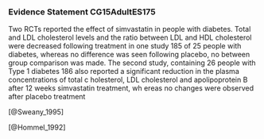 ### Evidence Statement CG15AdultES175
Two RCTs reported the effect of simvastatin in people with diabetes. Total and LDL cholesterol levels and the ratio between LDL and HDL cholesterol were decreased following treatment in one study 185 of 25 people with diabetes, whereas no difference was seen following placebo, no between group comparison was made. The second study, containing 26 people with Type 1 diabetes 186 also reported a significant reduction in the plasma concentrations of total c holesterol, LDL cholesterol and apolipoprotein B after 12 weeks simvastatin treatment, wh ereas no changes were observed after placebo treatment



[@Sweany_1995]

[@Hommel_1992]
